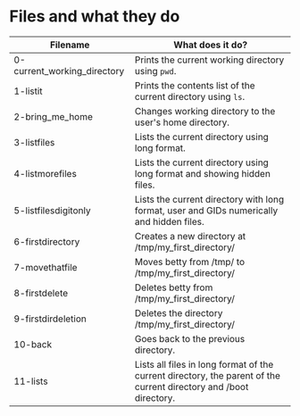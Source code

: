# Files and what they do

| Filename | What does it do? |
| -------- | ---------------- |
| 0-current_working_directory | Prints the current working directory using `pwd`. |
| 1-listit | Prints the contents list of the current directory using `ls`. |
| 2-bring_me_home | Changes working directory to the user's home directory. |
| 3-listfiles | Lists the current directory using long format. |
| 4-listmorefiles | Lists the current directory using long format and showing hidden files. |
| 5-listfilesdigitonly | Lists the current directory with long format, user and GIDs numerically and hidden files. |
| 6-firstdirectory | Creates a new directory at /tmp/my_first_directory/ |
| 7-movethatfile | Moves betty from /tmp/ to /tmp/my_first_directory/ |
| 8-firstdelete | Deletes betty from /tmp/my_first_directory/ |
| 9-firstdirdeletion | Deletes the directory /tmp/my_first_directory/ |
| 10-back | Goes back to the previous directory. |
| 11-lists | Lists all files in long format of the current directory, the parent of the current directory and /boot directory. |

